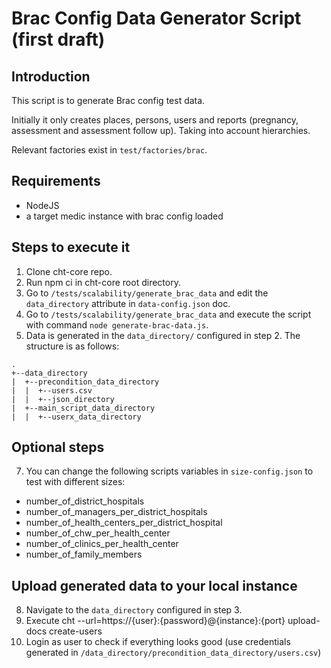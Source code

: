# Brac Config Data Generator Script (first draft)

## Introduction

This script is to generate Brac config test data.

Initially it only creates places, persons, users and reports (pregnancy, assessment and assessment follow up). Taking into account hierarchies.

Relevant factories exist in `test/factories/brac`.

## Requirements

- NodeJS
- a target medic instance with brac config loaded

## Steps to execute it
1. Clone cht-core repo.
2. Run npm ci in cht-core root directory.
3. Go to `/tests/scalability/generate_brac_data` and edit the `data_directory` attribute in `data-config.json` doc.
4. Go to `/tests/scalability/generate_brac_data` and execute the script with command `node generate-brac-data.js`.
5. Data is generated in the `data_directory/` configured in step 2. The structure is as follows:
```
.
+--data_directory
|  +--precondition_data_directory
|  |  +--users.csv
|  |  +--json_directory
|  +--main_script_data_directory
|  |  +--userx_data_directory
```
## Optional steps
7. You can change the following scripts variables in `size-config.json` to test with different sizes:
- number_of_district_hospitals
- number_of_managers_per_district_hospitals
- number_of_health_centers_per_district_hospital
- number_of_chw_per_health_center
- number_of_clinics_per_health_center
- number_of_family_members

## Upload generated data to your local instance
8. Navigate to the `data_directory` configured in step 3.
9. Execute cht --url=https://{user}:{password}@{instance}:{port} upload-docs create-users
10. Login as user to check if everything looks good (use credentials generated in `/data_directory/precondition_data_directory/users.csv`)
